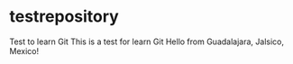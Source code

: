 # testrepository
Test to learn Git
This is a test for learn Git
Hello from Guadalajara, Jalsico, Mexico!
